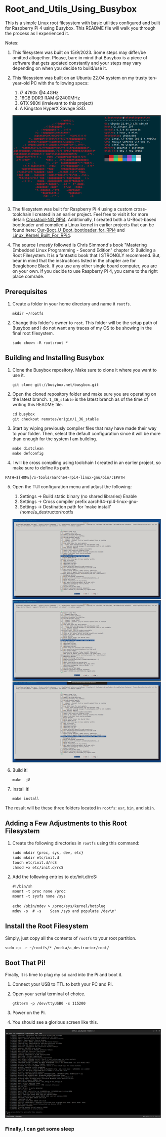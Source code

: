 # Root_and_Utils_Using_Busybox

This is a simple Linux root filesystem with basic utilities configured and built for Raspberry Pi 4 using Busybox. This README file will walk you through the process as I experienced it.

Notes:
  1. This filesystem was built on 15/9/2023. Some steps may differ/be omitted altogether. Please, bare in mind that Busybox is a piece of software that gets updated constantly and your steps may vary depending on when you decide to build/use it.
  2. This filesystem was built on an Ubuntu 22.04 system on my trusty ten-year-old PC with the following specs:
       1. i7 4790k @4.4GHz
       1. 16GB DDR3 RAM @2400MHz
       1. GTX 980ti (irrelevant to this project) 
       1. A Kingston HyperX Savage SSD.
       
       ![](README_Photos/drip.png)
        
  3. The filesystem was built for Raspberry Pi 4 using a custom cross-toolchain I created in an earlier project. Feel free to visit it for more detail: [Crosstool-NG_RPi4](https://github.com/AhmedAlyEl-Ghannam/Crosstool-NG_RPi4). Additionally, I created both a U-Boot-based bootloader and compiled a Linux kernel in earlier projects that can be found here: [Our-Boot_U-Boot_bootloader_for_RPi4](https://github.com/AhmedAlyEl-Ghannam/Our-Boot_U-Boot_bootloader_for_RPi4) and [Linux_Kernel_Built_For_RPi4](https://github.com/AhmedAlyEl-Ghannam/Linux_Kernel_Built_For_RPi4).
  4. The source I *mostly* followed is Chris Simmond's book "Mastering Embedded Linux Programming - Second Edition" chapter 5: Building a
Root Filesystem. It is a fantastic book that I STRONGLY recommend. But, bear in mind that the instructions listed in the chapter are for Beaglebone Black. If you use any other single board computer, you are on your own. If you decide to use Raspberry Pi 4, you came to the right place comrade.


## Prerequisites

1. Create a folder in your home directory and name it `rootfs`.

   ```
   mkdir ~/rootfs
   ```


2. Change this folder's owner to `root`. This folder will be the setup path of Busybox and I do not want any traces of my OS to be showing in the final root filesystem.

   ```
   sudo chown -R root:root *
   ```



## Building and Installing Busybox

1. Clone the Busybox repository. Make sure to clone it where you want to use it.

   ```
   git clone git://busybox.net/busybox.git
   ```


2. Open the cloned repository folder and make sure you are operating on the latest branch. `1_36_stable` is the latest branch as of the time of writing this README file.

   ```
   cd busybox
   git checkout remotes/origin/1_36_stable
   ```


3. Start by wiping previously compiler files that may have made their way to your folder. Then, select the default configuration since it will be more than enough for the system I am building.

   ```
   make distclean
   make defconfig
   ```


4. I will be cross compiling using toolchain I created in an earlier project, so make sure to define its path.

  ```
  PATH=${HOME}/x-tools/aarch64-rpi4-linux-gnu/bin/:$PATH
  ```


5. Open the TUI configuration menu and adjust the following:
    
     1. Settings -> Build static binary 	(no shared libraries) 	Enable
     1. Settings -> Cross compiler prefix 	aarch64-rpi4-linux-gnu-
     1. Settings -> Destination path for ‘make install’ /home/a_destructor/rootfs

    ![](README_Photos/2.png)
    ![](README_Photos/3.png)
    ![](README_Photos/4.png)
    

7. Build it!

   ```
   make -j8
   ```


8. Install it!

   ```
   make install
   ```


The result will be these three folders located in `rootfs`: `usr`, `bin`, and `sbin`.


## Adding a Few Adjustments to this Root Filesystem

1. Create the following directories in `rootfs` using this command:

   ```
   sudo mkdir {proc, sys, dev, etc}
   sudo mkdir etc/init.d
   touch etc/init.d/rcS
   chmod +x etc/init.d/rcS
   ```


2. Add the following entries to etc/init.d/rcS:
   ```
   #!/bin/sh
   mount -t proc none /proc
   mount -t sysfs none /sys

   echo /sbin/mdev > /proc/sys/kernel/hotplug
   mdev -s  # -s	Scan /sys and populate /dev\n"
   ```


## Install the Root Filesystem

Simply, just copy all the contents of `rootfs` to your root partition.

  ```
  sudo cp -r ~/rootfs/* /media/a_destructor/root/
  ```


## Boot That Pi!

Finally, it is time to plug my sd card into the Pi and boot it.

1. Connect your USB to TTL to both your PC and Pi.


2. Open your serial terminal of choice.

   ```
   gtkterm -p /dev/ttyUSB0 -s 115200
   ```


3. Power on the Pi.


4. You should see a glorious screen like this.

  ![](README_Photos/ITSALIVE.png)   



### Finally, I can get some sleep








